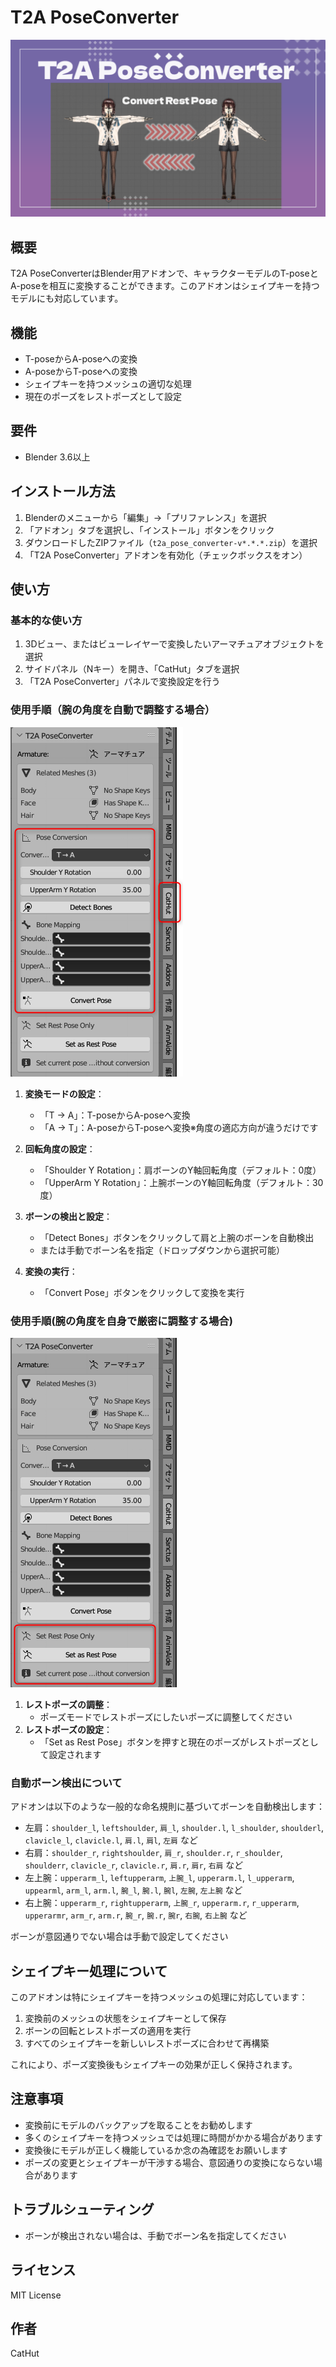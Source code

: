 # T2A PoseConverter

![main](doc/T2A.png)

## 概要
T2A PoseConverterはBlender用アドオンで、キャラクターモデルのT-poseとA-poseを相互に変換することができます。このアドオンはシェイプキーを持つモデルにも対応しています。

## 機能
- T-poseからA-poseへの変換
- A-poseからT-poseへの変換
- シェイプキーを持つメッシュの適切な処理
- 現在のポーズをレストポーズとして設定

## 要件
- Blender 3.6以上

## インストール方法
1. Blenderのメニューから「編集」→「プリファレンス」を選択
2. 「アドオン」タブを選択し、「インストール」ボタンをクリック
3. ダウンロードしたZIPファイル（`t2a_pose_converter-v*.*.*.zip`）を選択
4. 「T2A PoseConverter」アドオンを有効化（チェックボックスをオン）

## 使い方

### 基本的な使い方
1. 3Dビュー、またはビューレイヤーで変換したいアーマチュアオブジェクトを選択
2. サイドパネル（Nキー）を開き、「CatHut」タブを選択
3. 「T2A PoseConverter」パネルで変換設定を行う

### 使用手順（腕の角度を自動で調整する場合）
![how to 01](doc/01.png)
1. **変換モードの設定**：
   - 「T → A」：T-poseからA-poseへ変換
   - 「A → T」：A-poseからT-poseへ変換※角度の適応方向が違うだけです

2. **回転角度の設定**：
   - 「Shoulder Y Rotation」：肩ボーンのY軸回転角度（デフォルト：0度）
   - 「UpperArm Y Rotation」：上腕ボーンのY軸回転角度（デフォルト：30度）

3. **ボーンの検出と設定**：
   - 「Detect Bones」ボタンをクリックして肩と上腕のボーンを自動検出
   - または手動でボーン名を指定（ドロップダウンから選択可能）

4. **変換の実行**：
   - 「Convert Pose」ボタンをクリックして変換を実行

### 使用手順(腕の角度を自身で厳密に調整する場合)
![how to 02](doc/02.png)
1. **レストポーズの調整**：
   - ポーズモードでレストポーズにしたいポーズに調整してください
2. **レストポーズの設定**：
   - 「Set as Rest Pose」ボタンを押すと現在のポーズがレストポーズとして設定されます

### 自動ボーン検出について
アドオンは以下のような一般的な命名規則に基づいてボーンを自動検出します：
- 左肩：`shoulder_l`, `leftshoulder`, `肩_l`, `shoulder.l`, `l_shoulder`, `shoulderl`, `clavicle_l`, `clavicle.l`, `肩.l`, `肩l`, `左肩` など
- 右肩：`shoulder_r`, `rightshoulder`, `肩_r`, `shoulder.r`, `r_shoulder`, `shoulderr`, `clavicle_r`, `clavicle.r`, `肩.r`, `肩r`, `右肩` など
- 左上腕：`upperarm_l`, `leftupperarm`, `上腕_l`, `upperarm.l`, `l_upperarm`, `uppearml`, `arm_l`, `arm.l`, `腕_l`, `腕.l`, `腕l`, `左腕`, `左上腕` など
- 右上腕：`upperarm_r`, `rightupperarm`, `上腕_r`, `upperarm.r`, `r_upperarm`, `upperarmr`, `arm_r`, `arm.r`, `腕_r`, `腕.r`, `腕r`, `右腕`, `右上腕` など

ボーンが意図通りでない場合は手動で設定してください

## シェイプキー処理について
このアドオンは特にシェイプキーを持つメッシュの処理に対応しています：
1. 変換前のメッシュの状態をシェイプキーとして保存
2. ボーンの回転とレストポーズの適用を実行
3. すべてのシェイプキーを新しいレストポーズに合わせて再構築

これにより、ポーズ変換後もシェイプキーの効果が正しく保持されます。

## 注意事項
- 変換前にモデルのバックアップを取ることをお勧めします
- 多くのシェイプキーを持つメッシュでは処理に時間がかかる場合があります
- 変換後にモデルが正しく機能しているか念の為確認をお願いします
- ポーズの変更とシェイプキーが干渉する場合、意図通りの変換にならない場合があります

## トラブルシューティング
- ボーンが検出されない場合は、手動でボーン名を指定してください

## ライセンス
MIT License

## 作者
CatHut

